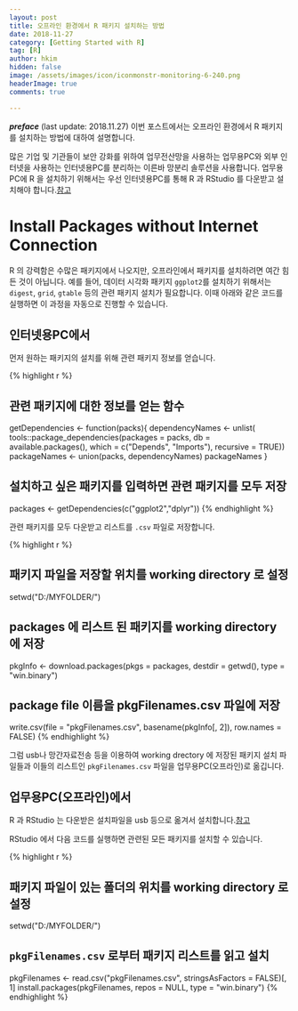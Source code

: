 ```yaml
---
layout: post  
title: 오프라인 환경에서 R 패키지 설치하는 방법 
date: 2018-11-27  
category: [Getting Started with R]  
tag: [R]  
author: hkim  
hidden: false    
image: /assets/images/icon/iconmonstr-monitoring-6-240.png
headerImage: true
comments: true

---
```


***preface*** (last update: 2018.11.27) 이번 포스트에서는 오프라인 환경에서 R 패키지를 설치하는 방법에 대하여 설명합니다.

많은 기업 및 기관들이 보안 강화를 위하여 업무전산망을 사용하는 업무용PC와 외부 인터넷을 사용하는 인터넷용PC를 분리하는 이른바 망분리 솔루션을 사용합니다. 업무용PC에 R 을 설치하기 위해서는 우선 인터넷용PC를 통해 R 과 RStudio 를 다운받고 설치해야 합니다.[참고](https://dr-hkim.github.io/Install-R-and-RStudio/) 

# Install Packages without Internet Connection

R 의 강력함은 수많은 패키지에서 나오지만, 오프라인에서 패키지를 설치하려면 여간 힘든 것이 아닙니다. 예를 들어, 데이터 시각화 패키지  `ggplot2`를 설치하기 위해서는 `digest`, `grid`, `gtable` 등의 관련 패키지 설치가 필요합니다. 이때 아래와 같은 코드를 실행하면 이 과정을 자동으로 진행할 수 있습니다.


## 인터넷용PC에서 

먼저 원하는 패키지의 설치를 위해 관련 패키지 정보를 얻습니다.


{% highlight r %}
## 관련 패키지에 대한 정보를 얻는 함수
getDependencies <- function(packs){
  dependencyNames <- unlist(
    tools::package_dependencies(packages = packs, db = available.packages(), 
                                which = c("Depends", "Imports"),
                                recursive = TRUE))
  packageNames <- union(packs, dependencyNames)
  packageNames
}

## 설치하고 싶은 패키지를 입력하면 관련 패키지를 모두 저장
packages <- getDependencies(c("ggplot2","dplyr"))
{% endhighlight %}

관련 패키지를 모두 다운받고 리스트를 `.csv` 파일로 저장합니다.


{% highlight r %}
## 패키지 파일을 저장할 위치를 working directory 로 설정
setwd("D:/MYFOLDER/")

## packages 에 리스트 된 패키지를 working directory 에 저장
pkgInfo <- download.packages(pkgs = packages, destdir = getwd(), type = "win.binary")

## package file 이름을 pkgFilenames.csv 파일에 저장 
write.csv(file = "pkgFilenames.csv", basename(pkgInfo[, 2]), row.names = FALSE)
{% endhighlight %}

그럼 usb나 망간자료전송 등을 이용하여 working drectory 에 저장된 패키지 설치 파일들과 이들의 리스트인 `pkgFilenames.csv` 파일을 업무용PC(오프라인)로 옮깁니다.


## 업무용PC(오프라인)에서 

R 과 RStudio 는 다운받은 설치파일을 usb 등으로 옮겨서 설치합니다.[참고](https://dr-hkim.github.io/Install-R-and-RStudio/) 

RStudio 에서 다음 코드를 실행하면 관련된 모든 패키지를 설치할 수 있습니다.


{% highlight r %}
## 패키지 파일이 있는 폴더의 위치를 working directory 로 설정
setwd("D:/MYFOLDER/")

## `pkgFilenames.csv` 로부터 패키지 리스트를 읽고 설치
pkgFilenames <- read.csv("pkgFilenames.csv", stringsAsFactors = FALSE)[, 1]
install.packages(pkgFilenames, repos = NULL, type = "win.binary")
{% endhighlight %}

